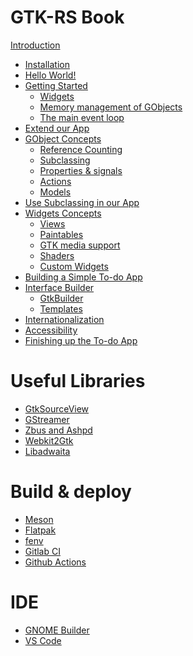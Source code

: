 # GTK-RS Book

[Introduction](basics/introduction.md)
- [Installation](basics/installation.md)
- [Hello World!]()
- [Getting Started](basics/getting_started.md)
    - [Widgets](basics/widgets.md)
    - [Memory management of GObjects](basics/gobject.md)
    - [The main event loop](basics/main_loop.md)
- [Extend our App]()
- [GObject Concepts]()
    - [Reference Counting]()
    - [Subclassing]()
    - [Properties & signals]()
    - [Actions]()
    - [Models]()
- [Use Subclassing in our App]()
- [Widgets Concepts]()
    - [Views]()
    - [Paintables]()
    - [GTK media support]()
    - [Shaders]()
    - [Custom Widgets](basics/custom_widgets.md)
- [Building a Simple To-do App]()
- [Interface Builder]()
    - [GtkBuilder]()
    - [Templates]()
- [Internationalization]()
- [Accessibility]()
- [Finishing up the To-do App]()

# Useful Libraries

- [GtkSourceView]()
- [GStreamer]()
- [Zbus and Ashpd]()
- [Webkit2Gtk]()
- [Libadwaita]()

# Build & deploy

- [Meson]()
- [Flatpak]()
- [fenv](build/fenv.md)
- [Gitlab CI]()
- [Github Actions]()

# IDE

- [GNOME Builder](ide/builder.md)
- [VS Code](ide/vscode.md)
